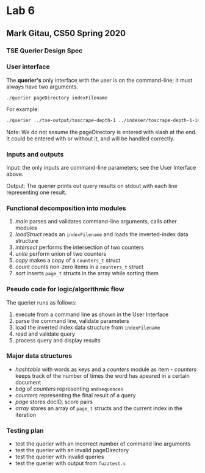 # Lab 6

## Mark Gitau, CS50 Spring 2020

### TSE Querier Design Spec

### User interface

The **querier's** only interface with the user is on the command-line; it must always have two arguments.

```
./querier pageDirectory indexFilename
```

For example:

```bash
./querier ../tse-output/toscrape-depth-1 ../indexer/toscrape-depth-1-index
```

Note: We do not assume the pageDirectory is entered with slash at the end. It could be entered with or without it, and will be handled correctly.

### Inputs and outputs

Input: the only inputs are command-line parameters; see the User Interface above.

Output: The querier prints out query results on stdout with each line representing one result.

### Functional decomposition into modules

1. *main* parses and validates command-line arguments, calls other modules 
2. *loadStruct* reads an `indexFilename` and loads the inverted-index data structure
3. *intersect* performs the intersection of two counters
4. *unite* perform union of two counters
5. *copy* makes a copy of a `counters_t` struct
6. *count* counts non-zero items in a `counters_t` struct
7. *sort* inserts `page_t` structs in the array while sorting them

### Pseudo code for logic/algorithmic flow

The querier runs as follows:

1. execute from a command line as shown in the User Interface
2. parse the command line, validate parameters
3. load the inverted index data structure from `indexFilename`
4. read and validate query
5. process query and display results

### Major data structures

* *hashtable* with words as keys and a *counters* module as item - *counters* keeps track of the number of times the word has apeared in a certain document
* *bag* of *counters* representing `andsequences`
* *counters* representing the final result of a query
* *page* stores docID, score pairs
* *array* stores an array of `page_t` structs and the current index in the iteration

### Testing plan

* test the querier with an incorrect number of command line arguments
* test the querier with an invalid pageDirectory
* test the querier with invalid queries
* test the querier with output from `fuzztest.c`
